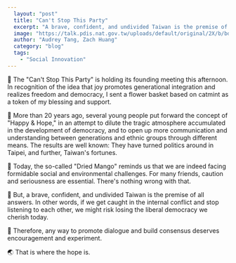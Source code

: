 ```yaml
---
  layout: "post"
  title: "Can't Stop This Party"
  excerpt: "A brave, confident, and undivided Taiwan is the premise of all answers."
  image: "https://talk.pdis.nat.gov.tw/uploads/default/original/2X/b/bd6de5956479ae028b84d4b3c6e9196d9bf766f1.jpeg"
  author: "Audrey Tang, Zach Huang"
  category: "blog"
  tags: 
    - "Social Innovation"
---
```


🔽 The "Can't Stop This Party" is holding its founding meeting this afternoon. In recognition of the idea that joy promotes generational integration and realizes freedom and democracy, I sent a flower basket based on catmint as a token of my blessing and support.

🌱 More than 20 years ago, several young people put forward the concept of "Happy & Hope," in an attempt to dilute the tragic atmosphere accumulated in the development of democracy, and to open up more communication and understanding between generations and ethnic groups through different means. The results are well known: They have turned politics around in Taipei, and further, Taiwan's fortunes.

🥭 Today, the so-called "Dried Mango" reminds us that we are indeed facing formidable social and environmental challenges. For many friends, caution and seriousness are essential. There's nothing wrong with that.

🌳 But, a brave, confident, and undivided Taiwan is the premise of all answers. In other words, if we get caught in the internal conflict and stop listening to each other, we might risk losing the liberal democracy we cherish today.

🏡 Therefore, any way to promote dialogue and build consensus deserves encouragement and experiment.

🌏 That is where the hope is.
